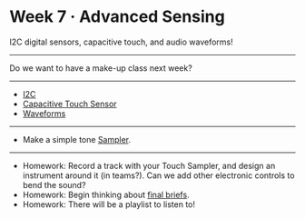 # Week 7 · Advanced Sensing

I2C digital sensors, capacitive touch, and audio waveforms!

-----

Do we want to have a make-up class next week?

---

- [I2C](https://learn.sparkfun.com/tutorials/i2c)
- [Capacitive Touch Sensor](https://learn.adafruit.com/adafruit-mpr121-12-key-capacitive-touch-sensor-breakout-tutorial)
- [Waveforms](https://pudding.cool/2018/02/waveforms/)

-----

- Make a simple tone [Sampler](exercise.md).

-----

- Homework: Record a track with your Touch Sampler, and design an instrument around it (in teams?). Can we add other electronic controls to bend the sound?
- Homework: Begin thinking about [final briefs](../briefs.md).
- Homework: There will be a playlist to listen to! 
